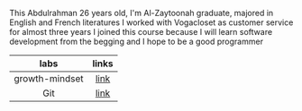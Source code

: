 This Abdulrahman 26 years old, I'm Al-Zaytoonah graduate, majored in English and French literatures
I worked with Vogacloset as customer service for almost three years
I joined this course because I will learn software development  from the begging and I hope to be a good programmer 

|labs | links |
|:---:  |:--: |
| growth-mindset | [link](https://replit.com/@AbdulrahmanKha4/reading-notes#102d34_lab1.md) | 
| Git | [link](https://replit.com/@AbdulrahmanKha4/reading-notes#102d34_lab2.md) |


